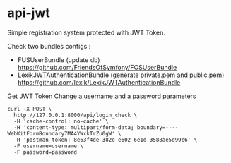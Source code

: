 api-jwt
=======
Simple registration system protected with JWT Token.

Check two bundles configs :
* FUSUserBundle (update db) https://github.com/FriendsOfSymfony/FOSUserBundle
* LexikJWTAuthenticationBundle (generate private.pem and public.pem) https://github.com/lexik/LexikJWTAuthenticationBundle


Get JWT Token
Change a username and a password parameters
```
curl -X POST \
  http://127.0.0.1:8000/api/login_check \
  -H 'cache-control: no-cache' \
  -H 'content-type: multipart/form-data; boundary=----WebKitFormBoundary7MA4YWxkTrZu0gW' \
  -H 'postman-token: 8e63f4de-382e-e602-6e1d-3588ae5d99c6' \
  -F username=username \
  -F password=password
```
